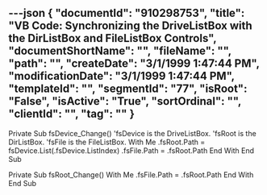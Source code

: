 ---json
{
  "documentId": "910298753",
  "title": "VB Code: Synchronizing the DriveListBox with the DirListBox and FileListBox Controls",
  "documentShortName": "",
  "fileName": "",
  "path": "",
  "createDate": "3/1/1999 1:47:44 PM",
  "modificationDate": "3/1/1999 1:47:44 PM",
  "templateId": "",
  "segmentId": "77",
  "isRoot": "False",
  "isActive": "True",
  "sortOrdinal": "",
  "clientId": "",
  "tag": ""
}
---

Private Sub fsDevice_Change()
    'fsDevice is the DriveListBox.
    'fsRoot is the DirListBox.
    'fsFile is the FileListBox.
    With Me
        .fsRoot.Path = fsDevice.List(.fsDevice.ListIndex)
        .fsFile.Path = .fsRoot.Path
    End With
End Sub

Private Sub fsRoot_Change()
    With Me
        .fsFile.Path = .fsRoot.Path
    End With
End Sub
